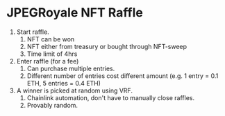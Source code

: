 # JPEGRoyale NFT Raffle

1. Start raffle.
    1. NFT can be won
    2. NFT either from treasury or bought through NFT-sweep
    3. Time limit of 4hrs
2. Enter raffle (for a fee)
    1. Can purchase multiple entries.
    2. Different number of entries cost different amount (e.g. 1 entry = 0.1 ETH, 5 entries = 0.4 ETH)
3. A winner is picked at random using VRF.
    1. Chainlink automation, don't have to manually close raffles.
    2. Provably random.